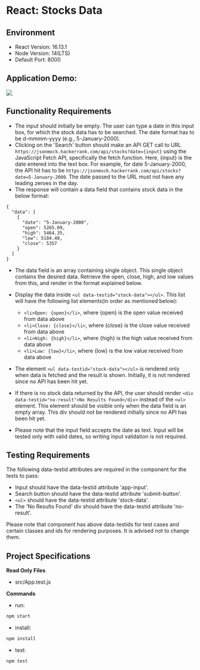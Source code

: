 # React: Stocks Data

## Environment 

- React Version: 16.13.1
- Node Version: 14(LTS)
- Default Port: 8000

## Application Demo:

![](https://hrcdn.net/s3_pub/istreet-assets/ypsXP2TV_jJ_W9qOYC4AVw/Screen%20Recording%202020-03-26%20at%202.06.18%20AM.2020-03-26%2002_11_08.gif)

## Functionality Requirements

- The input should initially be empty. The user can type a date in this input box, for which the stock data has to be searched. The date format has to be d-mmmm-yyyy (e.g., 5-January-2000).
- Clicking on the 'Search' button should make an API GET call to URL `https://jsonmock.hackerrank.com/api/stocks?date={input}` using the JavaScript Fetch API, specifically the fetch function. Here, {input} is the date entered into the text box. For example, for date 5-January-2000, the API hit has to be `https://jsonmock.hackerrank.com/api/stocks?date=5-January-2000`. The date passed to the URL must not have any leading zeroes in the day.
- The response will contain a data field that contains stock data in the below format:
```
{
  "data": [
    {
      "date": "5-January-2000",
      "open": 5265.09,
      "high": 5464.35,
      "low": 5184.48,
      "close": 5357
    }
  ]
}
``` 
- The data field is an array containing single object. This single object contains the desired data. Retrieve the open, close, high, and low values from this, and render in the format explained below.
- Display the data inside `<ul data-testid="stock-data"></ul>`. This list will have the following list elements(in order as mentioned below):
  * `<li>Open: {open}</li>`, where {open} is the open value received from data above
  * `<li>Close: {close}</li>`, where {close} is the close value received from data above
  * `<li>High: {high}</li>`, where {high} is the high value received from data above
  * `<li>Low: {low}</li>`, where {low} is the low value received from data above

- The element `<ul data-testid="stock-data"></ul>` is rendered only when data is fetched and the result is shown. Initially, it is not rendered since no API has been hit yet.
- If there is no stock data returned by the API, the user should render `<div data-testid="no-result">No Results Found</div>` instead of the `<ul>` element. This element should be visible only when the data field is an empty array. This div should not be rendered initially since no API has been hit yet.
- Please note that the input field accepts the date as text. Input will be tested only with valid dates, so writing input validation is not required.

## Testing Requirements

The following data-testid attributes are required in the component for the tests to pass:

- Input should have the data-testid attribute 'app-input'.
- Search button should have the data-testid attribute 'submit-button'.
- `<ul>` should have the data-testid attribute 'stock-data'.
- The 'No Results Found' div should have the data-testid attribute 'no-result'.

Please note that component has above data-testids for test cases and certain classes and ids for rendering purposes. It is advised not to change them.

## Project Specifications

**Read Only Files**
- src/App.test.js

**Commands**
- run: 
```bash
npm start
```
- install: 
```bash
npm install
```
- test: 
```bash
npm test
```
